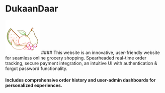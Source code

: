 # DukaanDaar

<img src="/client/public/logo.png" alt="image"/>
#### This website is an innovative, user-friendly website for seamless online grocery shopping. Spearheaded real-time
order tracking, secure payment integration, an intuitive UI with authentication & forgot password functionality.

#### Includes comprehensive order history and user-admin dashboards for personalized experiences.


